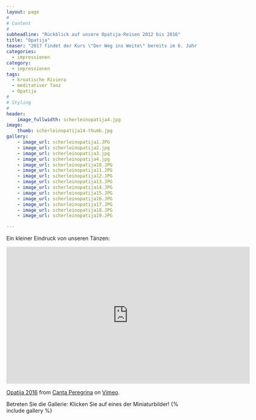 ```yaml
---
layout: page
#
# Content
#
subheadline: "Rückblick auf unsere Opatija-Reisen 2012 bis 2016"
title: "Opatija"
teaser: "2017 findet der Kurs \"Der Weg ins Weite\" bereits im 6. Jahr statt. Er ist ein Dauerbrenner. Und die Begeisterung der Teilnehmerinnen und Teilnehmer ist noch immer so groß wie beim ersten Mal. Sehen Sie einige Fotos von den vergangenen Jahren."
categories:
  - impressionen
category:
  - impressionen
tags:
  - kroatische Riviera
  - meditativer Tanz
  - Opatija
#
# Styling
#
header:
    image_fullwidth: scherleinopatija4.jpg
image:
    thumb: scherleinopatija14-thumb.jpg
gallery:
    - image_url: scherleinopatija1.JPG
    - image_url: scherleinopatija2.jpg
    - image_url: scherleinopatija3.jpg
    - image_url: scherleinopatija4.jpg
    - image_url: scherleinopatija10.JPG
    - image_url: scherleinopatija11.JPG
    - image_url: scherleinopatija12.JPG
    - image_url: scherleinopatija13.JPG
    - image_url: scherleinopatija14.JPG
    - image_url: scherleinopatija15.JPG
    - image_url: scherleinopatija16.JPG
    - image_url: scherleinopatija17.JPG
    - image_url: scherleinopatija18.JPG
    - image_url: scherleinopatija19.JPG

---
```


Ein kleiner Eindruck von unseren Tänzen:  

<iframe src="https://player.vimeo.com/video/197186378" width="640" height="360" frameborder="0" webkitallowfullscreen mozallowfullscreen allowfullscreen></iframe>
<p><a href="https://vimeo.com/197186378">Opatija 2016</a> from <a href="https://vimeo.com/user60798339">Canta Peregrina</a> on <a href="https://vimeo.com">Vimeo</a>.</p>

Betreten Sie die Gallerie: Klicken Sie auf eines der Miniaturbilder!
{% include gallery %}
